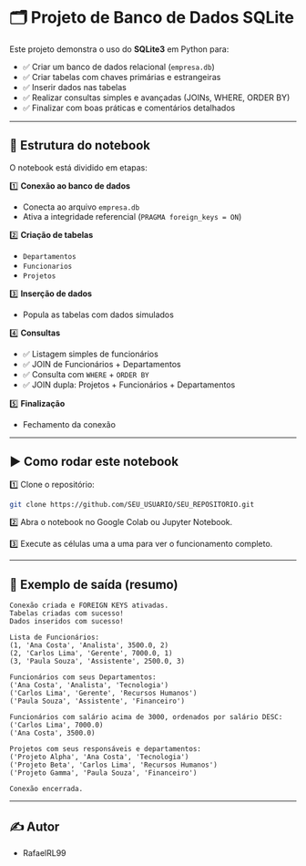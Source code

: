
# 🗂️ Projeto de Banco de Dados SQLite

Este projeto demonstra o uso do **SQLite3** em Python para:

- ✅ Criar um banco de dados relacional (`empresa.db`)
- ✅ Criar tabelas com chaves primárias e estrangeiras
- ✅ Inserir dados nas tabelas
- ✅ Realizar consultas simples e avançadas (JOINs, WHERE, ORDER BY)
- ✅ Finalizar com boas práticas e comentários detalhados

---

## 🚀 Estrutura do notebook

O notebook está dividido em etapas:

1️⃣ **Conexão ao banco de dados**
- Conecta ao arquivo `empresa.db`
- Ativa a integridade referencial (`PRAGMA foreign_keys = ON`)

2️⃣ **Criação de tabelas**
- `Departamentos`
- `Funcionarios`
- `Projetos`

3️⃣ **Inserção de dados**
- Popula as tabelas com dados simulados

4️⃣ **Consultas**
- ✅ Listagem simples de funcionários
- ✅ JOIN de Funcionários + Departamentos
- ✅ Consulta com `WHERE` + `ORDER BY`
- ✅ JOIN dupla: Projetos + Funcionários + Departamentos

5️⃣ **Finalização**
- Fechamento da conexão

---

## ▶️ Como rodar este notebook

1️⃣ Clone o repositório:

```bash
git clone https://github.com/SEU_USUARIO/SEU_REPOSITORIO.git
```

2️⃣ Abra o notebook no Google Colab ou Jupyter Notebook.

3️⃣ Execute as células uma a uma para ver o funcionamento completo.

---

## 🔎 Exemplo de saída (resumo)

```
Conexão criada e FOREIGN KEYS ativadas.
Tabelas criadas com sucesso!
Dados inseridos com sucesso!

Lista de Funcionários:
(1, 'Ana Costa', 'Analista', 3500.0, 2)
(2, 'Carlos Lima', 'Gerente', 7000.0, 1)
(3, 'Paula Souza', 'Assistente', 2500.0, 3)

Funcionários com seus Departamentos:
('Ana Costa', 'Analista', 'Tecnologia')
('Carlos Lima', 'Gerente', 'Recursos Humanos')
('Paula Souza', 'Assistente', 'Financeiro')

Funcionários com salário acima de 3000, ordenados por salário DESC:
('Carlos Lima', 7000.0)
('Ana Costa', 3500.0)

Projetos com seus responsáveis e departamentos:
('Projeto Alpha', 'Ana Costa', 'Tecnologia')
('Projeto Beta', 'Carlos Lima', 'Recursos Humanos')
('Projeto Gamma', 'Paula Souza', 'Financeiro')

Conexão encerrada.
```

---

## ✍️ Autor

- RafaelRL99
